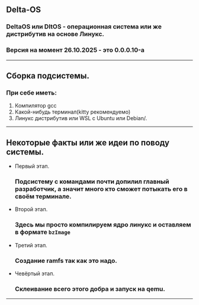 ## Delta-OS
### DeltaOS или DltOS - операционная система или же дистрибутив на основе Линукс.
### Версия на момент 26.10.2025 - это 0.0.0.10-a
_________________________________________________________________________________
## Сборка подсистемы.
### При себе иметь:
1. Компилятор gcc
2. Какой-нибудь терминал(kitty рекомендуемо)
3. Линукс дистрибутив или WSL с  Ubuntu или Debian/.
__________________________________________________________________________________
## Некоторые факты или же идеи по поводу системы.
* Первый этап.
  ### Подсистему с командами почти допилил главный разработчик, а значит много кто сможет потыкать его в своём терминале.
* Второй этап.
  ### Здесь мы просто компилируем ядро линукс и оставляем в формате `bzImage`
* Третий этап.
  ### Создание ramfs так как это надо.
* Чевёртый этап.
  ### Cклеивание всего этого добра и запуск на qemu.

__________________________________________________________________________________
